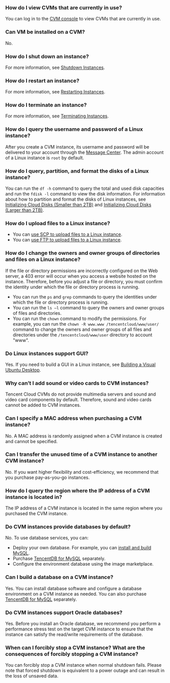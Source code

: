 ### How do I view CVMs that are currently in use?

You can log in to the [CVM console](https://console.cloud.tencent.com/cvm/index) to view CVMs that are currently in use.

### Can VM be installed on a CVM?

No.

### How do I shut down an instance?

For more information, see [Shutdown Instances](https://intl.cloud.tencent.com/document/product/213/4929).

### How do I restart an instance?

For more information, see [Restarting Instances](https://intl.cloud.tencent.com/document/product/213/4928).

### How do I terminate an instance?

For more information, see [Terminating Instances](https://intl.cloud.tencent.com/zh/document/product/213/4930).

### How do I query the username and password of a Linux instance?
After you create a CVM instance, its username and password will be delivered to your account through the [Message Center](https://console.cloud.tencent.com/message). The admin account of a Linux instance is `root` by default.

### How do I query, partition, and format the disks of a Linux instance?

You can run the `df -h` command to query the total and used disk capacities and run the `fdisk -l` command to view the disk information. For information about how to partition and format the disks of Linux instances, see [Initializing Cloud Disks (Smaller than 2TB)](https://intl.cloud.tencent.com/document/product/362/31597) and [Initializing Cloud Disks (Larger than 2TB)](https://intl.cloud.tencent.com/document/product/362/31598).

### How do I upload files to a Linux instance?
- You can [use SCP to upload files to a Linux instance](https://intl.cloud.tencent.com/document/product/213/2133).
- You can [use FTP to upload files to a Linux instance](https://intl.cloud.tencent.com/document/product/213/35307).

### How do I change the owners and owner groups of directories and files on a Linux instance?
If the file or directory permissions are incorrectly configured on the Web server, a 403 error will occur when you access a website hosted on the instance. Therefore, before you adjust a file or directory, you must confirm the identity under which the file or directory process is running.
- You can run the `ps` and `grep` commands to query the identities under which the file or directory process is running.
- You can run the `ls –l` command to query the owners and owner groups of files and directories.
- You can run the `chown` command to modify the permissions. For example, you can run the `chown -R www.www /tencentcloud/www/user/` command to change the owners and owner groups of all files and directories under the `/tencentcloud/www/user` directory to account "www".

### Do Linux instances support GUI?
Yes. If you need to build a GUI in a Linux instance, see [Building a Visual Ubuntu Desktop](https://intl.cloud.tencent.com/document/product/213/37500).

### Why can’t I add sound or video cards to CVM instances?
Tencent Cloud CVMs do not provide multimedia servers and sound and video card components by default. Therefore, sound and video cards cannot be added to CVM instances.

### Can I specify a MAC address when purchasing a CVM instance?
No. A MAC address is randomly assigned when a CVM instance is created and cannot be specified.

### Can I transfer the unused time of a CVM instance to another CVM instance?
No. If you want higher flexibility and cost-efficiency, we recommend that you purchase pay-as-you-go instances.

### How do I query the region where the IP address of a CVM instance is located in?
The IP address of a CVM instance is located in the same region where you purchased the CVM instance.

### Do CVM instances provide databases by default?
No. To use database services, you can:
- Deploy your own database. For example, you can [install and build MySQL](https://intl.cloud.tencent.com/document/product/213/10190).
- Purchase [TencentDB for MySQL](https://intl.cloud.tencent.com/products/cdb) separately.
- Configure the environment database using the image marketplace.

### Can I build a database on a CVM instance?
Yes. You can install database software and configure a database environment on a CVM instance as needed. You can also purchase [TencentDB for MySQL](https://intl.cloud.tencent.com/zh/products/cdb) separately.

### Do CVM instances support Oracle databases?
Yes. Before you install an Oracle database, we recommend you perform a performance stress test on the target CVM instance to ensure that the instance can satisfy the read/write requirements of the database.

### When can I forcibly stop a CVM instance? What are the consequences of forcibly stopping a CVM instance?
You can forcibly stop a CVM instance when normal shutdown fails. Please note that forced shutdown is equivalent to a power outage and can result in the loss of unsaved data.
